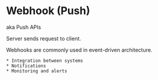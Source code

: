 # Webhook (Push)

aka Push APIs

Server sends request to client.

Webhooks are commonly used in event-driven architecture. 

~~~admonish example title="Uses"
* Integration between systems
* Notifications
* Monitoring and alerts
~~~
